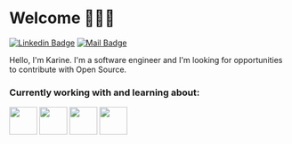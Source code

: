 # Welcome 👩🏻‍💻︎

[![Linkedin Badge](https://img.shields.io/badge/-Karine%20Valença-blue?style=flat-square&logo=Linkedin&logoColor=white&link=https://www.linkedin.com/in/karine-valenca/)](https://www.linkedin.com/in/karine-valenca/)
[![Mail Badge](https://img.shields.io/badge/-valenca.karine@gmail.com-D44638?style=flat-square&logo=gmail&logoColor=white&link=mailto:valenca.karine@gmail.com)](mailto:valenca.karine@gmail.com)

Hello, I'm Karine. I'm a software engineer and I'm looking for opportunities to contribute with Open Source. 

### Currently working with and learning about:

<code><a href="https://golang.org/" target="_blank"><img height="50" src="https://www.vectorlogo.zone/logos/golang/golang-icon.svg"></a></code>
<code><a href="https://python.org/" target="_blank"><img height="50" src="https://www.vectorlogo.zone/logos/python/python-icon.svg"></a></code>
<code><a href="https://www.docker.com/" target="_blank"><img height="50" src="https://www.vectorlogo.zone/logos/docker/docker-ar21.svg"></a></code>
<code><a href="https://kubernetes.io/" target="_black"><img height="50" src="https://www.vectorlogo.zone/logos/kubernetes/kubernetes-ar21.svg"></a></code>

